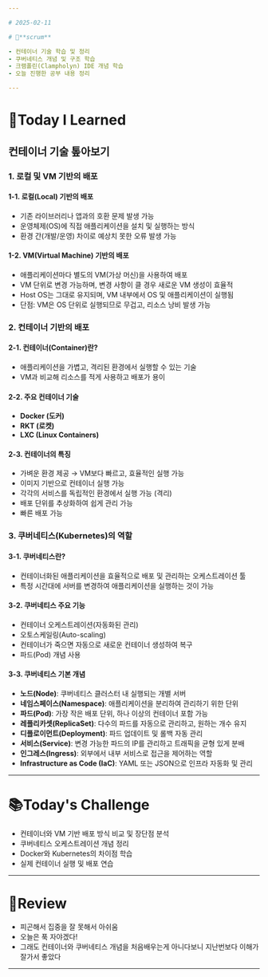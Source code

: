 ```yaml
---

# 2025-02-11

# 💬**scrum**

- 컨테이너 기술 학습 및 정리
- 쿠버네티스 개념 및 구조 학습
- 크램폴린(Clampholyn) IDE 개념 학습
- 오늘 진행한 공부 내용 정리

---
```


# 📝**Today I Learned**

## 컨테이너 기술 톺아보기

### **1. 로컬 및 VM 기반의 배포**

#### **1-1. 로컬(Local) 기반의 배포**
- 기존 라이브러리나 앱과의 호환 문제 발생 가능
- 운영체제(OS)에 직접 애플리케이션을 설치 및 실행하는 방식
- 환경 간(개발/운영) 차이로 예상치 못한 오류 발생 가능

#### **1-2. VM(Virtual Machine) 기반의 배포**
- 애플리케이션마다 별도의 VM(가상 머신)을 사용하여 배포
- VM 단위로 변경 가능하며, 변경 사항이 클 경우 새로운 VM 생성이 효율적
- Host OS는 그대로 유지되며, VM 내부에서 OS 및 애플리케이션이 실행됨
- 단점: VM은 OS 단위로 실행되므로 무겁고, 리소스 낭비 발생 가능

### **2. 컨테이너 기반의 배포**

#### **2-1. 컨테이너(Container)란?**
- 애플리케이션을 가볍고, 격리된 환경에서 실행할 수 있는 기술
- VM과 비교해 리소스를 적게 사용하고 배포가 용이

#### **2-2. 주요 컨테이너 기술**
- **Docker (도커)**
- **RKT (로켓)**
- **LXC (Linux Containers)**

#### **2-3. 컨테이너의 특징**
- 가벼운 환경 제공 → VM보다 빠르고, 효율적인 실행 가능
- 이미지 기반으로 컨테이너 실행 가능
- 각각의 서비스를 독립적인 환경에서 실행 가능 (격리)
- 배포 단위를 추상화하여 쉽게 관리 가능
- 빠른 배포 가능

### **3. 쿠버네티스(Kubernetes)의 역할**

#### **3-1. 쿠버네티스란?**
- 컨테이너화된 애플리케이션을 효율적으로 배포 및 관리하는 오케스트레이션 툴
- 특정 시간대에 서버를 변경하여 애플리케이션을 실행하는 것이 가능

#### **3-2. 쿠버네티스 주요 기능**
- 컨테이너 오케스트레이션(자동화된 관리)
- 오토스케일링(Auto-scaling)
- 컨테이너가 죽으면 자동으로 새로운 컨테이너 생성하여 복구
- 파드(Pod) 개념 사용

#### **3-3. 쿠버네티스 기본 개념**
- **노드(Node)**: 쿠버네티스 클러스터 내 실행되는 개별 서버
- **네임스페이스(Namespace)**: 애플리케이션을 분리하여 관리하기 위한 단위
- **파드(Pod)**: 가장 작은 배포 단위, 하나 이상의 컨테이너 포함 가능
- **레플리카셋(ReplicaSet)**: 다수의 파드를 자동으로 관리하고, 원하는 개수 유지
- **디플로이먼트(Deployment)**: 파드 업데이트 및 롤백 자동 관리
- **서비스(Service)**: 변경 가능한 파드의 IP를 관리하고 트래픽을 균형 있게 분배
- **인그레스(Ingress)**: 외부에서 내부 서비스로 접근을 제어하는 역할
- **Infrastructure as Code (IaC)**: YAML 또는 JSON으로 인프라 자동화 및 관리

---

# 📚**Today's Challenge**

- 컨테이너와 VM 기반 배포 방식 비교 및 장단점 분석
- 쿠버네티스 오케스트레이션 개념 정리
- Docker와 Kubernetes의 차이점 학습
- 실제 컨테이너 실행 및 배포 연습

---

# 🌟**Review**

- 피곤해서 집중을 잘 못해서 아쉬움
- 오늘은 푹 자야겠다!
- 그래도 컨테이너와 쿠버네티스 개념을 처음배우는게 아니다보니 지난번보다 이해가 잘가서 좋았다

---

